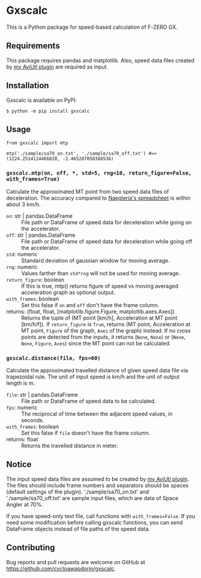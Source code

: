 # Gxscalc

This is a Python package for speed-based calculation of F-ZERO GX.

## Requirements

This package requires pandas and matplotlib.
Also, speed data files created by [my AviUtl plugin](https://github.com/cycloawaodorin/fzgx_smr_ks) are required as input.

## Installation

Gxscalc is available on PyPI:

    $ python -m pip install gxscalc

## Usage

```python3
from gxscalc import mtp

mtp('./sample/sa70_on.txt', './sample/sa70_off.txt') #=> (1224.2514114466828, -2.465287050388536)
```

### `gxscalc.mtp(on, off, *, std=5, rng=10, return_figure=False, with_frames=True)`
Calculate the approximated MT point from two speed data files of deceleration.
The accuracy compared to [Naegleria's spreadsheet](https://docs.google.com/spreadsheets/d/1kyl0kAi_-NaM9RCPIwThixogTYESL4zdpmbbH_qDlmI/edit#gid=0) is within about 3 km/h.

<dl>
 <dt><code>on</code>: str | pandas.DataFrame</dt>
  <dd>File path or DataFrame of speed data for deceleration while going on the accelerator.</dd>
 <dt><code>off</code>: str | pandas.DataFrame</dt>
  <dd>File path or DataFrame of speed data for deceleration while going off the accelerator.</dd>
 <dt><code>std</code>: numeric</dt>
  <dd>Standard deviation of gaussian window for moving average.</dd>
 <dt><code>rng</code>: numeric</dt>
  <dd>Values farther than <code>std*rng</code> will not be used for moving average.</dd>
 <dt><code>return_figure</code>: boolean</dt>
  <dd>If this is true, mtp() returns figure of speed vs moving averaged acceleration graph as optional output.</dd>
 <dt><code>with_frames</code>: boolean</dt>
  <dd>Set this false if <code>on</code> and <code>off</code> don't have the frame column.</dd>
 <dt>returns: (float, float, [matplotlib.figure.Figure, matplotlib.axes.Axes])</dt>
  <dd>Returns the tuple of (MT point [km/h], Acceleration at MT point [km/h/f]). If <code>return_figure</code> is <code>True</code>, returns (MT point, Acceleration at MT point, <code>Figure</code> of the graph, <code>Axes</code> of the graph) instead. If no cross points are detected from the inputs, it returns (<code>None</code>, <code>None</code>) or (<code>None</code>, <code>None</code>, <code>Figure</code>, <code>Axes</code>) since the MT point can not be calculated.</dd>
</dl>

### `gxscalc.distance(file, fps=60)`
Calculate the approximated travelled distance of given speed data file via trapezoidal rule.
The unit of input speed is km/h and the unit of output length is m.

<dl>
 <dt><code>file</code>: str | pandas.DataFrame</dt>
  <dd>File path or DataFrame of speed data to be calculated.</dd>
 <dt><code>fps</code>: numeric</dt>
  <dd>The reciprocal of time between the adjacent speed values, in seconds.</dd>
 <dt><code>with_frames</code>: boolean</dt>
  <dd>Set this false if <code>file</code> doesn't have the frame column.</dd>
 <dt>returns: float</dt>
  <dd>Returns the travelled distance in meter.</dd>
</dl>


## Notice
The input speed data files are assumed to be created by [my AviUtl plugin](https://github.com/cycloawaodorin/fzgx_smr_ks).
The files should include frame numbers and separators should be spaces (default settings of the plugin).
'./sample/sa70_on.txt' and './sample/sa70_off.txt' are sample input files, which are data of Space Angler at 70%.

If you have speed-only text file, call functions with `with_frames=False`.
If you need some modification before calling gxscalc functions, you can send DataFrame objects instead of file paths of the speed data.

## Contributing

Bug reports and pull requests are welcome on GitHub at https://github.com/cycloawaodorin/gxscalc.
